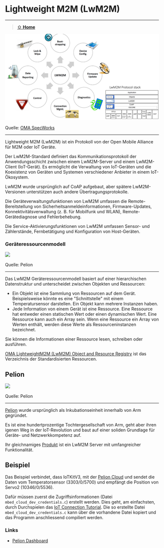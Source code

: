 # Lightweight M2M (LwM2M)
***

> [⇧ **Home**](https://github.com/iotkitv3/intro)

![](images/lwm2m.png) 

Quelle: [OMA SpecWorks](https://omaspecworks.org/what-is-oma-specworks/iot/lightweight-m2m-lwm2m/)

- - - 

Lightweight M2M (LwM2M) ist ein Protokoll von der Open Mobile Alliance für M2M oder IoT Geräte.

Der LwM2M-Standard definiert das Kommunikationsprotokoll der Anwendungsschicht zwischen einem LwM2M-Server und einem LwM2M-Client (IoT-Gerät). Es ermöglicht die Verwaltung von IoT-Geräten und die Koexistenz von Geräten und Systemen verschiedener Anbieter in einem IoT-Ökosystem.

LwM2M wurde ursprünglich auf CoAP aufgebaut, aber spätere LwM2M-Versionen unterstützen auch andere Übertragungsprotokolle.

Die Geräteverwaltungsfunktionen von LwM2M umfassen die Remote-Bereitstellung von Sicherheitsanmeldeinformationen, Firmware-Updates, Konnektivitätsverwaltung (z. B. für Mobilfunk und WLAN), Remote-Gerätediagnose und Fehlerbehebung.

Die Service-Aktivierungsfunktionen von LwM2M umfassen Sensor- und Zählerstände, Fernbetätigung und Konfiguration von Host-Geräten.

### Geräteressourcenmodell

![](https://developer.pelion.com/docs/device-management/current/resources/images/LwM2M_model.png)

Quelle: Pelion

- - -
Das LwM2M Geräteressourcenmodell basiert auf einer hierarchischen Datenstruktur und unterscheidet zwischen Objekten und Ressourcen:
* Ein Objekt ist eine Sammlung von Ressourcen auf dem Gerät. Beispielsweise könnte es eine "Schnittstelle" mit einem Temperatursensor darstellen. Ein Objekt kann mehrere Instanzen haben.
* Jede Information von einem Gerät ist eine Ressource. Eine Ressource hat entweder einen statischen Wert oder einen dynamischen Wert. Eine Ressource kann auch ein Array sein. Wenn eine Ressource ein Array von Werten enthält, werden diese Werte als Ressourceninstanzen bezeichnet.

Sie können die Informationen einer Ressource lesen, schreiben oder ausführen.

[OMA LightweightM2M (LwM2M) Object and Resource Registry](http://openmobilealliance.org/wp/OMNA/LwM2M/LwM2MRegistry.html) ist das Verzeichnis der Standardisierten Ressourcen.

## Pelion

![](https://developer.pelion.com/docs/device-management/current/welcome/images/pelion-architecture.png)

Quelle: Pelion
- - -

[Pelion](https://pelion.com/) wurde ursprünglich als Inkubationseinheit innerhalb von Arm gegründet. 

Es ist eine hundertprozentige Tochtergesellschaft von Arm, geht aber ihren igenen Weg in der IoT-Revolution und baut auf einer soliden Grundlage für Geräte- und Netzwerkkompetenz auf.

Ihr gleichnamiges [Produkt](https://pelion.com/blog/education/a-brief-history-of-iot-and-pelions-journey/) ist ein LwM2M Server mit umfangreicher Funktionalität.

## Beispiel

Das Beispiel verbindet, dass IoTKitV3, mit der [Pelion Cloud](https://portal.mbedcloud.com/) und sendet die Daten vom Temperatorsensor (3303/0/5700) und empfängt die Position von Servo2 (10346/0/5536).

Dafür müssen zuerst die Zugriffsinformationen (Datei `mbed_cloud_dev_credentials.c`) erstellt werden. Dies geht, am einfachsten, durch Durchspielen das [IoT Connection Tutorial](https://developer.pelion.com/guides/connect-device-to-pelion/). Die so erstellte Datei `mbed_cloud_dev_credentials.c` kann über die vorhandene Datei kopiert und das Programm anschliessend compiliert werden.

### Links

* [Pelion Dashboard](https://portal.mbedcloud.com/)